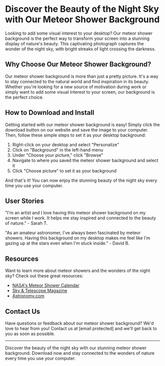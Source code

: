 <!--font:Creepster-->

# Discover the Beauty of the Night Sky with Our Meteor Shower Background

Looking to add some visual interest to your desktop? Our meteor shower background is the perfect way to transform your screen into a stunning display of nature's beauty. This captivating photograph captures the wonder of the night sky, with bright streaks of light crossing the darkness.

## Why Choose Our Meteor Shower Background?

Our meteor shower background is more than just a pretty picture. It's a way to stay connected to the natural world and find inspiration in its beauty. Whether you're looking for a new source of motivation during work or simply want to add some visual interest to your screen, our background is the perfect choice.

## How to Download and Install

Getting started with our meteor shower background is easy! Simply click the download button on our website and save the image to your computer. Then, follow these simple steps to set it as your desktop background:

1. Right-click on your desktop and select "Personalize"
2. Click on "Background" in the left-hand menu
3. Under "Choose your picture," click "Browse"
4. Navigate to where you saved the meteor shower background and select it
5. Click "Choose picture" to set it as your background

And that's it! You can now enjoy the stunning beauty of the night sky every time you use your computer.

## User Stories

"I'm an artist and I love having this meteor shower background on my screen while I work. It helps me stay inspired and connected to the beauty of nature." - Sarah T.

"As an amateur astronomer, I've always been fascinated by meteor showers. Having this background on my desktop makes me feel like I'm gazing up at the stars even when I'm stuck inside." - David B.

## Resources

Want to learn more about meteor showers and the wonders of the night sky? Check out these great resources:

- [NASA's Meteor Shower Calendar](#)
- [Sky & Telescope Magazine](#)
- [Astronomy.com](#)

## Contact Us

Have questions or feedback about our meteor shower background? We'd love to hear from you! Contact us at [email protected] and we'll get back to you as soon as possible.

---

Discover the beauty of the night sky with our stunning meteor shower background. Download now and stay connected to the wonders of nature every time you use your computer.

<!--

Write me content for website with wallpaper which alt text is:

"A photograph of a meteor shower, with bright streaks of light crossing the night sky."

The name/title of the page should not be 1:1 copy of the alt text but rather a real content of the website which is using this wallpaper.

- Use markdown format 
- Start with heading
- Heading should be short and concise
- The content should look like a real website 
- The website should not be about the wallpaper, wallpaper is just a related background
- Heading should be contain work "wallpaper" or "background"
- Include real sections like references, contact, user stories, etc. use things relevant to the page purpose.
- Feel free to use structure like headings, bullets, numbering, blockquotes, paragraphs, horizontal lines, etc.
- You can use formatting like bold or _italic_
- You can include UTF-8 emojis
- Links should be only #hash anchors (and you can refer to the document itself)
- Do not include images


---


# Transform Your Desktop with Stunning Meteor Shower Wallpaper

Looking to add some excitement to your desktop background? Look no further than our stunning meteor shower wallpaper! This captivating photograph captures the beauty and wonder of the night sky, with bright streaks of light crossing the darkness.

## Why Choose Our Meteor Shower Wallpaper?

Our meteor shower wallpaper is more than just a pretty picture. It's a way to transform your desktop into a space of inspiration and awe. Whether you're looking for a new source of motivation during work or simply want to add some visual interest to your screen, our wallpaper is the perfect choice.

## How to Download and Install

Getting started with our meteor shower wallpaper is easy! Simply click the download button on our website and save the image to your computer. Then, follow these simple steps to set it as your desktop background:

1. Right-click on your desktop and select "Personalize"
2. Click on "Background" in the left-hand menu
3. Under "Choose your picture," click "Browse"
4. Navigate to where you saved the meteor shower wallpaper and select it
5. Click "Choose picture" to set it as your background

And that's it! You can now enjoy the stunning beauty of the night sky every time you use your computer.

## User Stories

"I was feeling stuck in a rut at work, but adding this meteor shower wallpaper to my desktop has really helped me stay motivated and inspired throughout the day." - John S.

"I love astronomy and anything related to space, so this wallpaper is the perfect addition to my desktop. It's like having a little piece of the cosmos right on my screen!" - Emily K.

## References

Want to learn more about meteor showers and the wonders of the night sky? Check out these great resources:

- [NASA's Meteor Shower Calendar](#)
- [Sky & Telescope Magazine](#)
- [Astronomy.com](#)

## Contact Us

Have questions or feedback about our meteor shower wallpaper? We'd love to hear from you! Contact us at [email protected] and we'll get back to you as soon as possible.

---

Transform your desktop into a source of inspiration and awe with our stunning meteor shower wallpaper. Download now and experience the beauty of the night sky every time you use your computer.


---


Heading should not include word "wallpaper". The website should not be about the wallpaper itself, wallpaper is just a related background, rewrite whole content.


---


# Discover the Beauty of the Night Sky with Our Meteor Shower Background

Looking to add some visual interest to your desktop? Our meteor shower background is the perfect way to transform your screen into a stunning display of nature's beauty. This captivating photograph captures the wonder of the night sky, with bright streaks of light crossing the darkness.

## Why Choose Our Meteor Shower Background?

Our meteor shower background is more than just a pretty picture. It's a way to stay connected to the natural world and find inspiration in its beauty. Whether you're looking for a new source of motivation during work or simply want to add some visual interest to your screen, our background is the perfect choice.

## How to Download and Install

Getting started with our meteor shower background is easy! Simply click the download button on our website and save the image to your computer. Then, follow these simple steps to set it as your desktop background:

1. Right-click on your desktop and select "Personalize"
2. Click on "Background" in the left-hand menu
3. Under "Choose your picture," click "Browse"
4. Navigate to where you saved the meteor shower background and select it
5. Click "Choose picture" to set it as your background

And that's it! You can now enjoy the stunning beauty of the night sky every time you use your computer.

## User Stories

"I'm an artist and I love having this meteor shower background on my screen while I work. It helps me stay inspired and connected to the beauty of nature." - Sarah T.

"As an amateur astronomer, I've always been fascinated by meteor showers. Having this background on my desktop makes me feel like I'm gazing up at the stars even when I'm stuck inside." - David B.

## Resources

Want to learn more about meteor showers and the wonders of the night sky? Check out these great resources:

- [NASA's Meteor Shower Calendar](#)
- [Sky & Telescope Magazine](#)
- [Astronomy.com](#)

## Contact Us

Have questions or feedback about our meteor shower background? We'd love to hear from you! Contact us at [email protected] and we'll get back to you as soon as possible.

---

Discover the beauty of the night sky with our stunning meteor shower background. Download now and stay connected to the wonders of nature every time you use your computer.

-->
